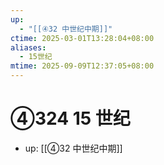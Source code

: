 ```yaml
---
up:
  - "[[④32 中世纪中期]]"
ctime: 2025-03-01T13:28:04+08:00
aliases:
  - 15世纪
mtime: 2025-09-09T12:37:05+08:00
---
```


# ④324 15 世纪

- up: [[④32 中世纪中期]]
